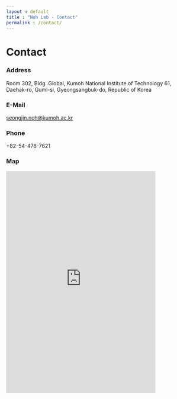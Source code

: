 ```yaml
---
layout : default
title : "Noh Lab - Contact"
permalink : /contact/
---
```


# Contact


### Address

Room 302, Bldg. Global, Kumoh National Institute of Technology
61, Daehak-ro, Gumi-si, Gyeongsangbuk-do, Republic of Korea


### E-Mail

seongjin.noh@kumoh.ac.kr


### Phone

+82-54-478-7621


### Map

<iframe width="80%" height="600" frameborder="0" scrolling="no" marginheight="0" marginwidth="0" src="https://maps.google.com/maps?width=100%25&amp;height=600&amp;hl=en&amp;q=%EA%B2%BD%EC%83%81%EB%B6%81%EB%8F%84%20%EA%B5%AC%EB%AF%B8%EC%8B%9C%20%EB%8C%80%ED%95%99%EB%A1%9C%2061+(%EA%B8%88%EC%98%A4%EA%B3%B5%EA%B3%BC%EB%8C%80%ED%95%98%EA%B5%90%20%EC%88%98%EB%AC%B8%ED%95%99%20%EC%97%B0%EA%B5%AC%EC%8B%A4)&amp;t=&amp;z=14&amp;ie=UTF8&amp;iwloc=B&amp;output=embed">
  <a href="https://www.gps.ie/marine-gps/">shipping gps</a>
</iframe>
